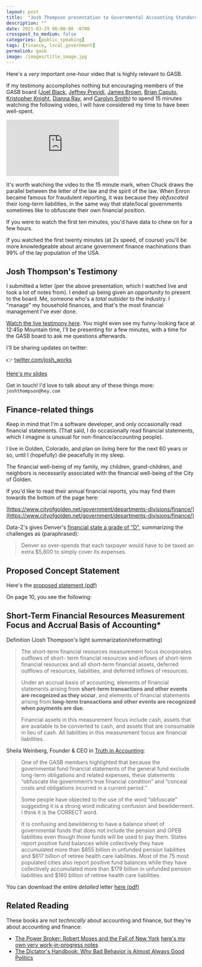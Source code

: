 ```yaml
---
layout: post
title:  "Josh Thompson presentation to Governmental Accounting Standards Board (GASB)"
description: ""
date: 2021-03-29 06:00:00 -0700
crosspost_to_medium: false
categories: [public_speaking]
tags: [finance, local_government]
permalink: gasb
image: /images/title_image.jpg
---
```


Here's a *very* important one-hour video that is highly relevant to GASB. 

If my testimony accomplishes nothing but encouraging members of the GASB board ([Joel Black](https://gasb.org/jsp/GASB/Page/GASBSectionPage&cid=1176174809353), [Jeffrey Previdi](https://gasb.org/jsp/GASB/Page/GASBSectionPage&cid=1176168267878), [James Brown](https://gasb.org/cs/ContentServer?c=Page&cid=1351027743303&d=&pagename=GASB%2FPage%2FGASBSectionPage), [Brian Caputo](https://gasb.org/jsp/GASB/Page/GASBSectionPage&cid=1176166159071), [Kristopher Knight](https://gasb.org/jsp/GASB/Page/GASBSectionPage&cid=1176169158822), [Dianna Ray](https://gasb.org/jsp/GASB/Page/GASBSectionPage&cid=1176174810508), and [Carolyn Smith](https://gasb.org/jsp/GASB/Page/GASBSectionPage&cid=1176172907886)) to spend 15 minutes watching the following video, I will have considered my time to have been well-spent.

<div class="container">
<iframe class="video" src="https://www.youtube.com/embed/MeYHHIAkjus" frameborder="0" allow="accelerometer; autoplay; encrypted-media; gyroscope; picture-in-picture" allowfullscreen></iframe>
</div>

It's worth watching the video to the 15 minute mark, when Chuck draws the parallel between the letter of the law and the spirit of the law. When Enron became famous for fraudulent reporting, it was because they _obfuscated_ their long-term liabilities, in the same way that state/local governments sometimes like to obfuscate their own financial position.

If you were to watch the first ten minutes, you'd have data to chew on for a few hours.

If you watched the first twenty minutes (at 2x speed, of course) you'll be more knowledgeable about arcane government finance machinations than 99% of the lay population of the USA. 

## Josh Thompson's Testimony

I submitted a letter (per the above presentation, which I watched live and took a lot of notes from). I ended up being given an opportunity to present to the board. Me, someone who's a _total outsider_ to the industry. I "manage" my household finances, and that's the most financial management I've ever done. 

[Watch the live testimony here](https://gasb.org/jsp/GASB/Page/GASBSectionPage&cid=1176163491510). You might even see my funny-looking face at 12:45p Mountain time, I'll be presenting for a few minutes, with a time for the GASB board to ask me questions afterwards.

I'll be sharing updates on twitter: 

👉 [twitter.com/josh_works](https://twitter.com/josh_works)

[Here's my slides](https://www.dropbox.com/s/dzm9iuhwq6flqof/gasb_presentation.key?dl=0)

Get in touch! I'd love to talk about any of these things more: `joshthompson@hey.com`

## Finance-related things

Keep in mind that I'm a software developer, and only occasionally read financial statements. (That said, I do occasionally read financial statements, which I imagine is unusual for non-finance/accounting people).

I live in Golden, Colorado, and plan on living here for the next 60 years or so, until I (hopefully) die peacefully in my sleep. 

The financial well-being of my family, my children, grand-children, and neighbors is necessarily associated with the financial well-being of the City of Golden.

If you'd like to read their annual financial reports, you may find them towards the bottom of the page here:

[https://www.cityofgolden.net/government/departments-divisions/finance/](https://www.cityofgolden.net/government/departments-divisions/finance/)

Data-Z's gives Denver's [financial state a grade of "D"](https://www.data-z.org/state_data_and_comparisons/city/denver), summarizing the challenges as (paraphrased):

> Denver so over-spends that each taxpayer would have to be taxed an extra $5,800 to simply cover its expenses. 

## Proposed Concept Statement

Here's the [proposed statement (pdf)](https://www.gasb.org/cs/Satellite?c=Document_C&cid=1176174822546&pagename=GASB%2FDocument_C%2FDocumentPage)

On page 10, you see the following: 

## Short-Term Financial Resources Measurement Focus and Accrual Basis of Accounting*

Definition (Josh Thompson's light summarization/reformatting)

> The short-term financial resources measurement focus incorporates outflows of short- term financial resources and inflows of short-term financial resources and all short-term financial assets, deferred outflows of resources, liabilities, and deferred inflows of resources. 
>
> Under an accrual basis of accounting, elements of financial statements arising from **short-term transactions and other events are recognized as they occur**, and elements of financial statements arising from **long-term transactions and other events are recognized when payments are due**. 
> 
> Financial assets in this measurement focus include cash, assets that are available to be converted to cash, and assets that are consumable in lieu of cash. All liabilities in this measurement focus are financial liabilities.


Sheila Weinberg, Founder & CEO in [Truth in Accounting](https://www.truthinaccounting.org/):

> One of the GASB members highlighted that because the governmental fund financial statements of the general fund exclude long-term obligations and related expenses, these statements “obfuscate the government’s true financial condition” and “conceal costs and obligations incurred in a current period.”
> 
> Some people have objected to the use of the word “obfuscate” suggesting it is a strong word indicating confusion and bewilderment. I think it is the CORRECT word.
> 
> It is confusing and bewildering to have a balance sheet of governmental funds that does not include the pension and OPEB liabilities even though those funds will be used to pay them. States report positive fund balances while collectively they have accumulated more than $855 billion in unfunded pension liabilities and $617 billion of retiree health care liabilities. Most of the 75 most populated cities also report positive fund balances while they have collectively accumulated more than $179 billion in unfunded pension liabilities and $160 billion of retiree health care liabilities.

You can download the entire _detailed_ letter [here (pdf)](/_data/sheila_weinberg_gasb_letter.pdf)


## Related Reading

These books are not _technically_ about accounting and finance, but they're about accounting and finance:

- [The Power Broker: Robert Moses and the Fall of New York](https://www.goodreads.com/book/show/1111.The_Power_Broker?ac=1&from_search=true&qid=SLFu7n1pUx&rank=1) [here's my own very work-in-progress notes](https://josh.works/robert-moses)
- [The Dictator's Handbook: Why Bad Behavior is Almost Always Good Politics](https://www.goodreads.com/book/show/11612989-the-dictator-s-handbook?ac=1&from_search=true&qid=dMrX2U8KHV&rank=1)